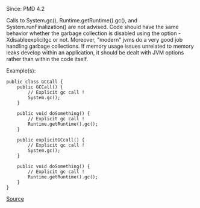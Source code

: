 Since: PMD 4.2

Calls to System.gc(), Runtime.getRuntime().gc(), and System.runFinalization() are not advised. Code should have the
same behavior whether the garbage collection is disabled using the option -Xdisableexplicitgc or not.
Moreover, &quot;modern&quot; jvms do a very good job handling garbage collections. If memory usage issues unrelated to memory
leaks develop within an application, it should be dealt with JVM options rather than within the code itself.

Example(s):
```
public class GCCall {
    public GCCall() {
        // Explicit gc call !
        System.gc();
    }

    public void doSomething() {
        // Explicit gc call !
        Runtime.getRuntime().gc();
    }

    public explicitGCcall() {
        // Explicit gc call !
        System.gc();
    }

    public void doSomething() {
        // Explicit gc call !
        Runtime.getRuntime().gc();
    }
}
```

[Source](https://pmd.github.io/pmd-5.6.1/pmd-java/rules/java/controversial.html#DoNotCallGarbageCollectionExplicitly)
